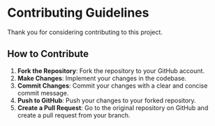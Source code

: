# Contributing Guidelines

Thank you for considering contributing to this project.

## How to Contribute

1. **Fork the Repository**: Fork the repository to your GitHub account.
3. **Make Changes**: Implement your changes in the codebase.
4. **Commit Changes**: Commit your changes with a clear and concise commit message.
5. **Push to GitHub**: Push your changes to your forked repository.
6. **Create a Pull Request**: Go to the original repository on GitHub and create a pull request from your branch.
